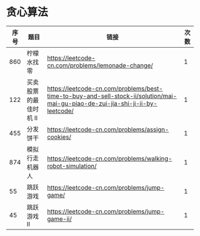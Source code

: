 # 贪心算法



| 序号 | 题目                  | 链接                                                         | 次数 |
| ---- | --------------------- | ------------------------------------------------------------ | ---- |
| 860  | 柠檬水找零            | https://leetcode-cn.com/problems/lemonade-change/            | 1    |
| 122  | 买卖股票的最佳时机 II | https://leetcode-cn.com/problems/best-time-to-buy-and-sell-stock-ii/solution/mai-mai-gu-piao-de-zui-jia-shi-ji-ii-by-leetcode/ | 1    |
| 455  | 分发饼干              | https://leetcode-cn.com/problems/assign-cookies/             | 1    |
| 874  | 模拟行走机器人        | https://leetcode-cn.com/problems/walking-robot-simulation/   | 1    |
| 55   | 跳跃游戏              | https://leetcode-cn.com/problems/jump-game/                  | 1    |
| 45   | 跳跃游戏 II           | https://leetcode-cn.com/problems/jump-game-ii/               | 1    |

